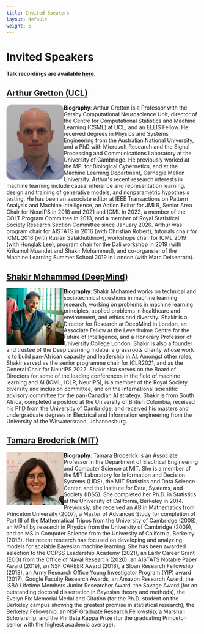 ```yaml
---
title: Invited Speakers
layout: default
weight: 5  
---
```



# Invited Speakers

**Talk recordings are available <a href="https://www.youtube.com/@AISTATSConference/featured">here</a>.**

<h2 id="arthur-gretton"><a href="https://www.gatsby.ucl.ac.uk/~gretton/">Arthur Gretton (UCL)</a></h2>


<img alt="Arthur Gretton (UCL)" align="left" width="150" src="assets/images/arthur_gretton.png">

<b>Biography</b>: Arthur Gretton is a Professor with the Gatsby Computational Neuroscience Unit, director of the Centre for Computational Statistics and Machine Learning (CSML) at UCL, and an ELLIS Fellow. He received degrees in Physics and Systems Engineering from the Australian National University, and a PhD with Microsoft Research and the Signal Processing and Communications Laboratory at the University of Cambridge. He previously worked at the MPI for Biological Cybernetics, and at the Machine Learning Department, Carnegie Mellon University. 
Arthur's recent research interests in machine learning include causal inference and representation learning, design and training of generative models, and nonparametric hypothesis testing. He has been an associate editor at IEEE Transactions on Pattern Analysis and Machine Intelligence, an Action Editor for JMLR, Senior Area Chair for NeurIPS in 2018 and 2021 and ICML in 2022, a member of the COLT Program Committee in 2013, and a member of Royal Statistical Society Research Section Committee since January 2020. Arthur was program chair for AISTATS in 2016 (with Christian Robert), tutorials chair for ICML 2018 (with Ruslan Salakhutdinov), workshops chair for ICML 2019 (with Honglak Lee), program chair for the Dali workshop in 2019 (with Krikamol Muandet and Shakir Mohammed), and co-organsier of the Machine Learning Summer School 2019 in London (with Marc Deisenroth).



<h2 id="shakir-mohammed"><a href="https://shakirm.com/">Shakir Mohammed (DeepMind)</a></h2>



<img alt="Shakir Mohammed (DeepMind)" align="left" width="150" src="assets/images/shakir.jpeg">

<b>Biography</b>: Shakir Mohamed works on technical and sociotechnical questions in machine learning research, working on problems in machine learning principles, applied problems in healthcare and environment, and ethics and diversity. Shakir is a Director for Research at DeepMind in London, an Associate Fellow at the Leverhulme Centre for the Future of Intelligence, and a Honorary Professor of University College London. Shakir is also a founder and trustee of the Deep Learning Indaba, a grassroots charity whose work is to build pan-African capacity and leadership in AI. Amongst other roles, Shakir served as the senior programme chair for ICLR2021, and as the General Chair for NeurIPS 2022. Shakir also serves on the Board of Directors for some of the leading conferences in the field of machine learning and AI (ICML, ICLR, NeurIPS), is a member of the Royal Society diversity and inclusion committee, and on the international scientific advisory committee for the pan-Canadian AI strategy. Shakir is from South Africa, completed a postdoc at the University of British Columbia, received his PhD from the University of Cambridge, and received his masters and undergraduate degrees in Electrical and Information engineering from the University of the Witwatersrand, Johannesburg.


<h2 id="tamara-broderick"><a href="https://tamarabroderick.com/">Tamara Broderick (MIT)</a></h2>


<img alt="Tamara Broderick (MIT)" align="left" width="150" src="assets/images/tamara.jpeg">


<b>Biography</b>: Tamara Broderick is an Associate Professor in the Department of Electrical Engineering and Computer Science at MIT. She is a member of the MIT Laboratory for Information and Decision Systems (LIDS), the MIT Statistics and Data Science Center, and the Institute for Data, Systems, and Society (IDSS). She completed her Ph.D. in Statistics at the University of California, Berkeley in 2014. Previously, she received an AB in Mathematics from Princeton University (2007), a Master of Advanced Study for completion of Part III of the Mathematical Tripos from the University of Cambridge (2008), an MPhil by research in Physics from the University of Cambridge (2009), and an MS in Computer Science from the University of California, Berkeley (2013). Her recent research has focused on developing and analyzing models for scalable Bayesian machine learning. She has been awarded selection to the COPSS Leadership Academy (2021), an Early Career Grant (ECG) from the Office of Naval Research (2020), an AISTATS Notable Paper Award (2019), an NSF CAREER Award (2018), a Sloan Research Fellowship (2018), an Army Research Office Young Investigator Program (YIP) award (2017), Google Faculty Research Awards, an Amazon Research Award, the ISBA Lifetime Members Junior Researcher Award, the Savage Award (for an outstanding doctoral dissertation in Bayesian theory and methods), the Evelyn Fix Memorial Medal and Citation (for the Ph.D. student on the Berkeley campus showing the greatest promise in statistical research), the Berkeley Fellowship, an NSF Graduate Research Fellowship, a Marshall Scholarship, and the Phi Beta Kappa Prize (for the graduating Princeton senior with the highest academic average).

